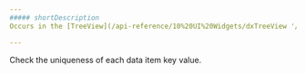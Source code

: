 ```yaml
---
##### shortDescription
Occurs in the [TreeView](/api-reference/10%20UI%20Widgets/dxTreeView '/Documentation/ApiReference/UI_Widgets/dxTreeView/') widget when the key field value is not unique within the data array.

---
```

Check the uniqueness of each data item key value.
